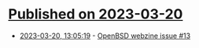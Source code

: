 # [Published on 2023-03-20](index.md)

* [2023-03-20, 13:05:19](https://lobste.rs/s/gebjwz/openbsd_webzine_issue_13) - [OpenBSD webzine issue #13](https://webzine.puffy.cafe/issue-13.html)
